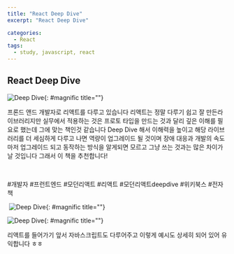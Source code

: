```yaml
---
title: "React Deep Dive"
excerpt: "React Deep Dive"

categories:
  - React
tags:
  - study, javascript, react
---
```


## React Deep Dive

![Deep Dive](https://postfiles.pstatic.net/MjAyNDAyMDVfMTk4/MDAxNzA3MTI5ODMxMjk5.wqJdnI5WwoB22rM-dYaHDN13SLofrGEfdG2WwOQ1KEAg.ywkkgr7NYnM4ZRsmvy1LvfLKTrz61p6s5gNoApx1WOkg.JPEG.wildboy531/20240205_191233.jpg?type=w966){: #magnific title=""}

프론드 앤드 개발자로 리액트를 다루고 있습니다 리액트는 정말 다루기 쉽고 잘 만든라이브러리지만 실무에서 적용하는 것은 프로토 타입을 만드는 것과 달리 깊은 이해를 필요로 했는데 그에 맞는 책인것 같습니다 Deep Dive 해서 이해력을 높이고 해당 라이브러리를 더 세심하게 다루고 나면 역량이 업그레이드 될 것이며 장애 대응과 개발의 속도마저 업그레이드 되고 동작하는 방식을 알게되면 모르고 그냥 쓰는 것과는 많은 차이가 날 것입니다 그래서 이 책을 추천합니다!

​

#개발자 #프런트엔드 #모던리액트 #리액트 #모던리액트deepdive #위키북스 #전자책

​
![Deep Dive](https://postfiles.pstatic.net/MjAyNDAyMDVfMjE4/MDAxNzA3MTI5ODMxMjAz.QRMLOBitFYF8WYmqPyXOjfNp9oC4Dp4FMNrc8GWMAHwg.Tz73l5Xop8TGqNrmmlZU3F_KlxsX4ODBgl1Lnlvx-dQg.JPEG.wildboy531/20240205_192232.jpg?type=w966){: #magnific title=""}

![Deep Dive](https://postfiles.pstatic.net/MjAyNDAyMDVfMjcg/MDAxNzA3MTI5ODMxMzQw.2tS6E3oXwWeevW1Pr5Xcr2JA9Gjz2OJass2XzZu4tykg.0BsIHlDkoxSr5nhQN8zVj3xKy1casA2kLuagO7Cv-5sg.JPEG.wildboy531/20240205_192245.jpg?type=w966){: #magnific title=""}

​리액트를 들어가기 앞서 자바스크립트도 다루어주고 이렇게 예시도 상세히 되어 있어 유익합니다 ㅎㅎ

​
